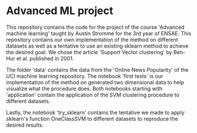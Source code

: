 # Advanced ML project

This repository contains the code for the project of the course 'Advanced machine learning' taught by Austin Stromme for the 3rd year of ENSAE. This repository contains our own implementation of the method on different datasets as well as a tentative to use an existing sklearn method to achieve the desired goal. We chose the article 'Support Vector clustering' by Ben-Hur et al. published in 2001.

The folder 'data' contains the data from the 'Online News Popularity' of the UCI machine learning repository. The notebook 'first tests' is our implementation of the method on generated two dimensional data to help visualize what the procedure does. Both notebooks starting with 'application' contain the application of the SVM clustering procedure to different datasets. 

Lastly, the notebook 'try_sklearn' contains the tentative we made to apply sklearn's function OneClassSVM to different datasets to reproduce the desired results. 
